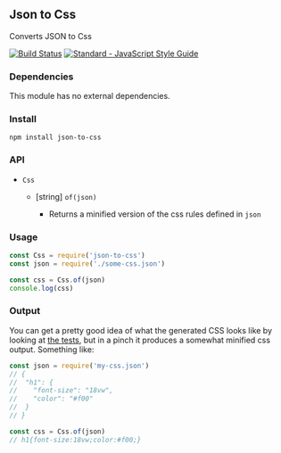 ## Json to Css

Converts JSON to Css

[![Build Status](https://travis-ci.org/desirable-objects/json-to-css.svg?branch=master)](https://travis-ci.org/desirable-objects/json-to-css) [![Standard - JavaScript Style Guide](https://img.shields.io/badge/code%20style-standard-brightgreen.svg)](http://standardjs.com/)

### Dependencies

This module has no external dependencies.

### Install

`npm install json-to-css`

### API

* <class> `Css`
  * [string] <static> `of(json)`
    * Returns a minified version of the css rules defined in `json`

### Usage

```javascript
const Css = require('json-to-css')
const json = require('./some-css.json')

const css = Css.of(json)
console.log(css)
```

### Output

You can get a pretty good idea of what the generated CSS looks like by looking at [the tests](json-to-css/src/css.spec.js), but in a pinch it produces a somewhat minified css output. Something like:

```javascript
const json = require('my-css.json')
// {
//  "h1": {
//    "font-size": "18vw",
//    "color": "#f00"
//  }
// }

const css = Css.of(json)
// h1{font-size:18vw;color:#f00;}
```
